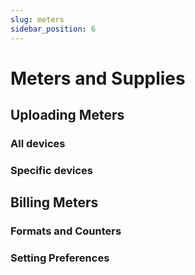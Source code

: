 ```yaml
---
slug: meters
sidebar_position: 6
---
```


# Meters and Supplies

## Uploading Meters

### All devices

### Specific devices

## Billing Meters

### Formats and Counters

### Setting Preferences
